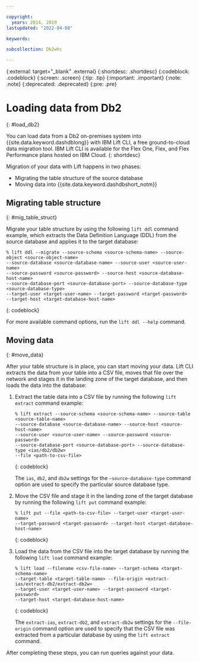```yaml
---

copyright:
  years: 2014, 2019
lastupdated: "2022-04-08"

keywords:

subcollection: Db2whc

---
```


<!-- Attribute definitions --> 
{:external: target="_blank" .external}
{:shortdesc: .shortdesc}
{:codeblock: .codeblock}
{:screen: .screen}
{:tip: .tip}
{:important: .important}
{:note: .note}
{:deprecated: .deprecated}
{:pre: .pre}

# Loading data from Db2
{: #load_db2}

You can load data from a Db2 on-premises system into {{site.data.keyword.dashdblong}} with IBM Lift CLI, a free ground-to-cloud data migration tool. IBM Lift CLI is available for the Flex One, Flex, and Flex Performance plans hosted on IBM Cloud.
{: shortdesc}

Migration of your data with Lift happens in two phases: 
- Migrating the table structure of the source database
- Moving data into {{site.data.keyword.dashdbshort_notm}} 

## Migrating table structure
{: #mig_table_struct}

Migrate your table structure by using the following `lift ddl` command example, which extracts the Data Definition Language (DDL) from the source database and applies it to the target database:

```
% lift ddl --migrate --source-schema <source-schema-name> --source-object <source-object-name> 
--source-database <source-database-name> --source-user <source-user-name> 
--source-password <source-password> --source-host <source-database-host-name> 
--source-database-port <source-database-port> --source-database-type <source-database-type> 
--target-user <target-user-name> --target-password <target-password> 
--target-host <target-database-host-name>
```
{: codeblock}

For more available command options, run the `lift ddl --help` command.

## Moving data
{: #move_data}

After your table structure is in place, you can start moving your data. Lift CLI extracts the data from your table into a CSV file, moves that file over the network and stages it in the landing zone of the target database, and then loads the data into the database:

1. Extract the table data into a CSV file by running the following `lift extract` command example:

   ```
   % lift extract --source-schema <source-schema-name> --source-table <source-table-name> 
   --source-database <source-database-name> --source-host <source-host-name> 
   --source-user <source-user-name> --source-password <source-password> 
   --source-database-port <source-database-port> --source-database-type <ias/db2/db2w> 
   --file <path-to-csv-file>
   ```
   {: codeblock}

   The `ias`, `db2`, and `db2w` settings for the `–source-database-type` command option are used to specify the particular source database type.

2. Move the CSV file and stage it in the landing zone of the target database by running the following `lift put` command example:

   ```
   % lift put --file <path-to-csv-file> --target-user <target-user-name> 
   --target-password <target-password> --target-host <target-database-host-name>
   ```
   {: codeblock}

3. Load the data from the CSV file into the target database by running the following `lift load` command example:

   ```
   % lift load --filename <csv-file-name> --target-schema <target-schema-name> 
   --target-table <target-table-name> --file-origin <extract-ias/extract-db2/extract-db2w> 
   --target-user <target-user-name> --target-password <target-password> 
   --target-host <target-database-host-name>
   ```
   {: codeblock}

   The `extract-ias`, `extract-db2`, and `extract-db2w` settings for the `--file-origin` command option are used to specify that the CSV file was extracted from a particular database by using the `lift extract` command.

After completing these steps, you can run queries against your data.

